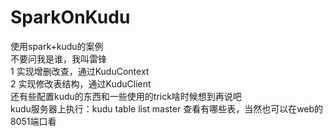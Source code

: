 # SparkOnKudu  
使用spark+kudu的案例  
不要问我是谁，我叫雷锋  
1 实现增删改查，通过KuduContext  
2 实现修改表结构，通过KuduClient  
还有些配置kudu的东西和一些使用的trick啥时候想到再说吧  
kudu服务器上执行：kudu table list master 查看有哪些表，当然也可以在web的8051端口看  
